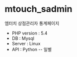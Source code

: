# mtouch_sadmin
엠터치 상점관리자 통계페이지
- PHP version : 5.4
- DB : Mysql
- Server : Linux
- API : Python
-- 일별
